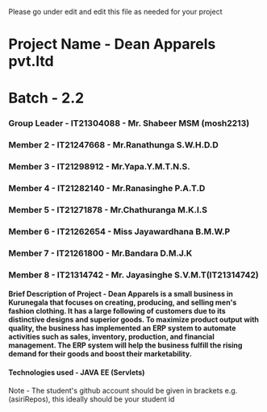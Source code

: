 Please go under edit and edit this file as needed for your project

# Project Name - Dean Apparels pvt.ltd
# Batch - 2.2
### Group Leader - IT21304088 - Mr. Shabeer MSM (mosh2213)
### Member 2 - IT21247668 - Mr.Ranathunga S.W.H.D.D
### Member 3 - IT21298912 - Mr.Yapa.Y.M.T.N.S.
### Member 4 - IT21282140 - Mr.Ranasinghe P.A.T.D
### Member 5 - IT21271878 - Mr.Chathuranga M.K.I.S
### Member 6 - IT21262654 - Miss Jayawardhana B.M.W.P
### Member 7 - IT21261800 - Mr.Bandara D.M.J.K
### Member 8 - IT21314742 - Mr. Jayasinghe S.V.M.T(IT21314742)

#### Brief Description of Project - Dean Apparels is a small business in Kurunegala that focuses on creating, producing, and selling men's fashion clothing. It has a large following of customers due to its distinctive designs and superior goods. To maximize product output with quality, the business has implemented an ERP system to automate activities such as sales, inventory, production, and financial management. The ERP system will help the business fulfill the rising demand for their goods and boost their marketability.
#### Technologies used - JAVA EE (Servlets)

Note - The student's github account should be given in brackets e.g. (asiriRepos), this ideally should be your student id 

